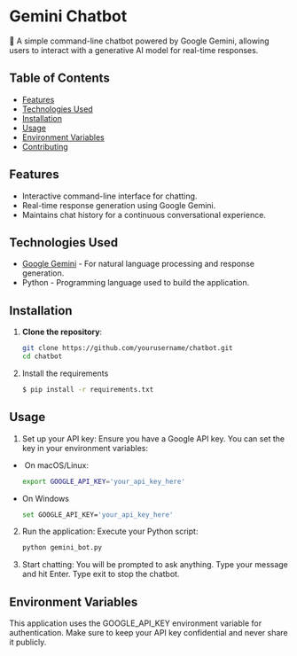 # Gemini Chatbot

💬 A simple command-line chatbot powered by Google Gemini, allowing users to interact with a generative AI model for real-time responses.

## Table of Contents

- [Features](#features)
- [Technologies Used](#technologies-used)
- [Installation](#installation)
- [Usage](#usage)
- [Environment Variables](#environment-variables)
- [Contributing](#contributing)

## Features

- Interactive command-line interface for chatting.
- Real-time response generation using Google Gemini.
- Maintains chat history for a continuous conversational experience.

## Technologies Used

- [Google Gemini](https://cloud.google.com/generative-ai) - For natural language processing and response generation.
- Python - Programming language used to build the application.

## Installation

1. **Clone the repository**:
   ```bash
   git clone https://github.com/yourusername/chatbot.git
   cd chatbot

2. Install the requirements

   ```bash
   $ pip install -r requirements.txt
   
## Usage 
1.   Set up your API key: Ensure you have a Google API key. You can set the key in your environment variables:

   - &nbsp;On macOS/Linux:
      ```bash
      export GOOGLE_API_KEY='your_api_key_here'
   - On Windows
      ```bash 
      set GOOGLE_API_KEY='your_api_key_here'

2. Run the application: Execute your Python script:
      ```bash
      python gemini_bot.py

3. Start chatting: You will be prompted to ask anything. Type your message and hit Enter. Type exit to stop the chatbot.

## Environment Variables
This application uses the GOOGLE_API_KEY environment variable for authentication. Make sure to keep your API key confidential and never share it publicly.